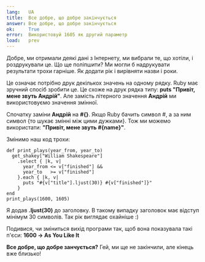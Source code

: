 ```yaml
---
lang:   UA
title:  Все добре, що добре закінчується
answer: Все добре, що добре закінчується
ok:     True
error:  Використовуй 1605 як другий параметр
load:   prev
---
```


Добре, ми отримали деякі дані з Інтернету, ми вибрали те, що хотіли, і роздрукували це.
Що ще поліпшити? Ми могли б надрукувати результати трохи гарніше. Як додати рік і вирівняти назви і роки.

Це означає потрібно друк декількох значень на одному рядку. Ruby має зручний спосіб зробити це.
Це схоже на друк рядка типу: __puts "Привіт, мене звуть Андрій"__. Але замість літерного значення __Андрій__ ми використовуємо значення змінної.

Спочатку заміни __Андрій__ на __#{}__. Якщо Ruby бачить символ #, а за ним символ {то шукає змінні між цими дужками}.
Тож ми можемо використати: __"Привіт, мене звуть #{name}"__.

Змінимо наш код трохи:

    def print_plays(year_from, year_to)
      get_shakey["William Shakespeare"]
        .select { |k, v|
          year_from <= v["finished"] &&
          year_to   >= v["finished"]
        }.each { |k, v|
          puts "#{v["title"].ljust(30)} #{v["finished"]}"
        }
    end
    print_plays(1600, 1605)

Я додав __.ljust(30)__ до заголовку. В такому випадку заголовок має відступ мінімум 30 символів. Так рік виглядає охайніше :)

Подивися, чи зміниться вихід програми так, щоб вона показувала такі п'єси: __1600 -> As You Like It__

__Все добре, що добре занчується?__ Гей, ми ще не закінчили, але кінець вже близько!

